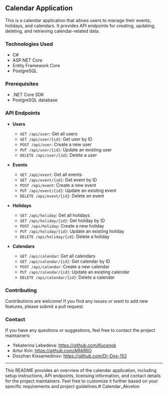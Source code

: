 ## Calendar Application

This is a calendar application that allows users to manage their events, holidays, and calendars. It provides API endpoints for creating, updating, deleting, and retrieving calendar-related data.

### Technologies Used

- C#
- ASP.NET Core
- Entity Framework Core
- PostgreSQL

### Prerequisites

- .NET Core SDK
- PostgreSQL database

### API Endpoints

- **Users**
    - `GET /api/user`: Get all users
    - `GET /api/user/{id}`: Get user by ID
    - `POST /api/user`: Create a new user
    - `PUT /api/user/{id}`: Update an existing user
    - `DELETE /api/user/{id}`: Delete a user

- **Events**
    - `GET /api/event`: Get all events
    - `GET /api/event/{id}`: Get event by ID
    - `POST /api/event`: Create a new event
    - `PUT /api/event/{id}`: Update an existing event
    - `DELETE /api/event/{id}`: Delete an event

- **Holidays**
    - `GET /api/holiday`: Get all holidays
    - `GET /api/holiday/{id}`: Get holiday by ID
    - `POST /api/holiday`: Create a new holiday
    - `PUT /api/holiday/{id}`: Update an existing holiday
    - `DELETE /api/holiday/{id}`: Delete a holiday

- **Calendars**
    - `GET /api/calendar`: Get all calendars
    - `GET /api/calendar/{id}`: Get calendar by ID
    - `POST /api/calendar`: Create a new calendar
    - `PUT /api/calendar/{id}`: Update an existing calendar
    - `DELETE /api/calendar/{id}`: Delete a calendar

### Contributing

Contributions are welcome! If you find any issues or want to add new features, please submit a pull request.

### Contact

If you have any questions or suggestions, feel free to contact the project maintainers:

- Yekaterina Lebedeva: https://github.com/Kucenok
- Artur Kim: https://github.com/ARARIIO
- Doszhan Kissamedinov: https://github.com/Dr-Dos-152

---

This README provides an overview of the calendar application, including setup instructions, API endpoints, licensing information, and contact details for the project maintainers. Feel free to customize it further based on your specific requirements and project guidelines.# Calendar_Akvelon